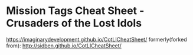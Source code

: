 Mission Tags Cheat Sheet - Crusaders of the Lost Idols
==================
https://imaginarydevelopment.github.io/CotLICheatSheet/
formerly(forked from):
http://sidben.github.io/CotLICheatSheet/
